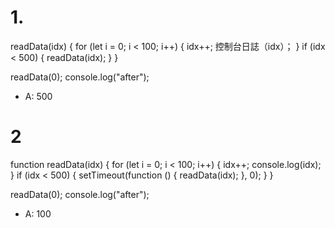 # 1.

readData(idx) {
for (let i = 0; i < 100; i++) {
idx++;
控制台日誌（idx）；
}
if (idx < 500) {
readData(idx);
}
}

readData(0);
console.log("after");

- A: 500

# 2

function readData(idx) {
for (let i = 0; i < 100; i++) {
idx++;
console.log(idx);
}
if (idx < 500) {
setTimeout(function () {
readData(idx);
}, 0);
}
}

readData(0);
console.log("after");

- A: 100
